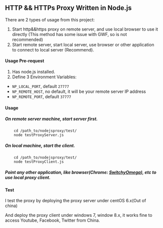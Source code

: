 ## HTTP && HTTPs Proxy Written in Node.js
There are 2 types of usage from this project:

1. Start http&&https proxy on remote server, and use local browser to use it directly (This method has some issue with GWF, so is not recommended)
2. Start remote server, start local server, use browser or other application to connect to local server (Recommend).

#### Usage Pre-request

1. Has node.js installed.
2. Define 3 Environment Variables:
  * `NP_LOCAL_PORT`, default `27777`
  * `NP_REMOTE_HOST`, no default, it will be your remote server IP address
  * `NP_REMOTE_PORT`, default `37777`

#### Usage
##### On remote server machine, start server first.
        cd /path_to/nodejsproxy/test/
        node testProxyServer.js
##### On local machine, start the client.
        cd /path_to/nodejsproxy/test/
        node testProxyClient.js
##### Point any other application, like browser(Chrome: [SwitchyOmega](https://chrome.google.com/webstore/detail/proxy-switchyomega/padekgcemlokbadohgkifijomclgjgif?hl=en)), etc to use local proxy client.

#### Test
I test the proxy by deploying the proxy server under centOS 6.x(Out of china)

And deploy the proxy client under windows 7, window 8.x, it works fine to access Youtube, Facebook, Twitter from China.